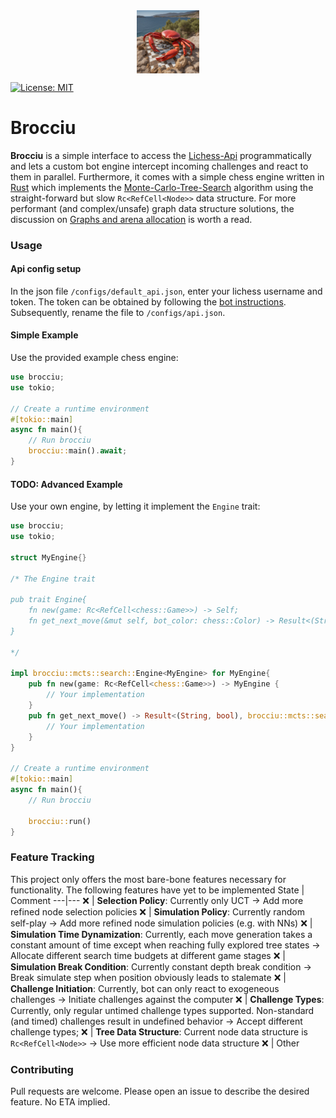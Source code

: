 <div style="display:flex; justify-content:center">
    <img src="assets/ab2d340d999142aab8fc88abb1ee9c14.jpg" alt="Brocciu" style="max-width:20%; height:auto;">
</div>

[![License: MIT](https://img.shields.io/badge/license-MIT-blue.svg)](https://opensource.org/licenses/MIT)

# Brocciu
**Brocciu** is a simple interface to access the [Lichess-Api](https://lichess.org/api) programmatically and lets a custom bot engine intercept incoming challenges and react to them in parallel. Furthermore, it comes with a simple chess engine written in [Rust](https://www.rust-lang.org) which implements the [Monte-Carlo-Tree-Search](https://en.wikipedia.org/wiki/Monte_Carlo_tree_search) algorithm using the straight-forward but slow ```Rc<RefCell<Node>>``` data structure. For more performant (and complex/unsafe) graph data structure solutions, the discussion on [Graphs and arena allocation](https://github.com/nrc/r4cppp/blob/master/graphs/README.md) is worth a read.

### Usage
#### Api config setup
In the json file ```/configs/default_api.json```, enter your lichess username and token. The token can be obtained by following the [bot instructions](https://lichess.org/api#tag/Bot/operation/botAccountUpgrade). Subsequently, rename the file to ```/configs/api.json```. 

#### Simple Example
Use the provided example chess engine:
```rust
use brocciu;
use tokio;

// Create a runtime environment
#[tokio::main]
async fn main(){
    // Run brocciu
    brocciu::main().await;
}
```

#### TODO: Advanced Example
Use your own engine, by letting it implement the ```Engine``` trait:
```rust
use brocciu;
use tokio;

struct MyEngine{}

/* The Engine trait

pub trait Engine{
    fn new(game: Rc<RefCell<chess::Game>>) -> Self;
    fn get_next_move(&mut self, bot_color: chess::Color) -> Result<(String, bool), NoAvailableMoveError>;
}

*/

impl brocciu::mcts::search::Engine<MyEngine> for MyEngine{
    pub fn new(game: Rc<RefCell<chess::Game>>) -> MyEngine {
        // Your implementation
    }
    pub fn get_next_move() -> Result<(String, bool), brocciu::mcts::search::NoAvailableMoveError>{
        // Your implementation
    }
}

// Create a runtime environment
#[tokio::main]
async fn main(){
    // Run brocciu

    brocciu::run()
}
```

### Feature Tracking
This project only offers the most bare-bone features necessary for functionality. The following features have yet to be implemented
State | Comment 
---|---
:x: | **Selection Policy**: Currently only UCT -> Add more refined node selection policies
:x: | **Simulation Policy**: Currently random self-play -> Add more refined node simulation policies (e.g. with NNs)
:x: | **Simulation Time Dynamization**: Currently, each move generation takes a constant amount of time except when reaching fully explored tree states -> Allocate different search time budgets at different game stages
:x: | **Simulation Break Condition**: Currently constant depth break condition -> Break simulate step when position obviously leads to stalemate
:x: | **Challenge Initiation**: Currently, bot can only react to exogeneous challenges -> Initiate challenges against the computer
:x: | **Challenge Types**: Currently, only regular untimed challenge types supported. Non-standard (and timed) challenges result in undefined behavior -> Accept different challenge types;
:x: | **Tree Data Structure**: Current node data structure is ```Rc<RefCell<Node>>``` -> Use more efficient node data structure
:x: | Other 

### Contributing
Pull requests are welcome. Please open an issue to describe the desired feature. No ETA implied.